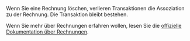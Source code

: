 Wenn Sie eine Rechnung löschen, verlieren Transaktionen die Assoziation zu der Rechnung. Die Transaktion bleibt bestehen.

Wenn Sie mehr über Rechnungen erfahren wollen, lesen Sie die [offizielle Dokumentation über Rechnungen](https://firefly-iii.readthedocs.io/en/latest/advanced/bills.html).